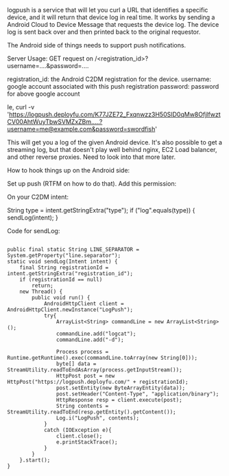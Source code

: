 logpush is a service that will let you curl a URL that identifies a specific device, and it will return that device log in real time.
It works by sending a Android Cloud to Device Message that requests the device log. The device log is sent back over
and then printed back to the original requestor.


The Android side of things needs to support push notifications.

Server Usage:
GET request on /<registration_id>?username=....&password=....

registration_id: the Android C2DM registration for the device.
username: google account associated with this push registration
password: password for above google account

Ie,
curl -v 'https://logpush.deployfu.com/K77JZE72_Fxqnwzz3H50SID0qMw8OfjlfwztCV00AhtWuyTbwSVMZxZBm.....?username=me@example.com&password=swordfish'

This will get you a log of the given Android device.
It's also possible to get a streaming log, but that doesn't play well behind nginx, EC2 Load balancer, and other reverse proxies.
Need to look into that more later.


How to hook things up on the Android side:

Set up push (RTFM on how to do that).
Add this permission:
<uses-permission android:name="android.permission.READ_LOGS" />

On your C2DM intent:

String type = intent.getStringExtra("type");
if ("log".equals(type)) {
  sendLog(intent);
}
  

Code for sendLog:
```

public final static String LINE_SEPARATOR = System.getProperty("line.separator");
static void sendLog(Intent intent) {
    final String registrationId = intent.getStringExtra("registration_id");
    if (registrationId == null)
        return;
    new Thread() {
        public void run() {
            AndroidHttpClient client = AndroidHttpClient.newInstance("LogPush");
            try{
                ArrayList<String> commandLine = new ArrayList<String>();
                commandLine.add("logcat");
                commandLine.add("-d");

                Process process = Runtime.getRuntime().exec(commandLine.toArray(new String[0]));
                byte[] data = StreamUtility.readToEndAsArray(process.getInputStream());
                HttpPost post = new HttpPost("https://logpush.deployfu.com/" + registrationId);
                post.setEntity(new ByteArrayEntity(data));
                post.setHeader("Content-Type", "application/binary");
                HttpResponse resp = client.execute(post);
                String contents = StreamUtility.readToEnd(resp.getEntity().getContent());
                Log.i("LogPush", contents);
            } 
            catch (IOException e){
                client.close();
                e.printStackTrace();
            } 
        }
    }.start();
}
```